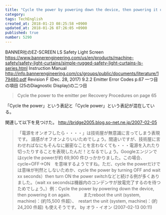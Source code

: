 ```yaml
---
title: "Cycle the power by powering down the device, then powering it on again."
category: 
tags: TechEnglish
created_at: 2018-01-23 08:25:58 +0900
updated_at: 2018-01-26 07:26:05 +0900
published: true
number: 5290
---
```


BANNER社のEZ-SCREEN LS Safety Light Screen
https://www.bannerengineering.com/us/en/products/machine-safety/safety-light-curtains/simple-rugged-safety-light-curtains-ls-series.html
Instruction Manual
http://info.bannerengineering.com/cs/groups/public/documents/literature/179480.pdf
Revision F (Dec. 28, 2017)
9.2.2 Emitter Error Codes
p.67
一つ目の項目 (25のDiagnostic Display)の二つ目

>  Cycle the power to the emitter per Recovery Procedures on page 65

「Cycle the power」という表記と「Cycle power」という表記が混在している。

関連して以下を見つけた。
http://bridge2005.blog.so-net.ne.jp/2007-02-05
> 「電源をオンオフしたら・・・・」は技術屋が無意識に言ってしまう表現です。
語感がオフオンよりいいためでしょう。間違いですが、技術屋に言わせればなにもそんなに厳密なことを言わなくても・・・電源を入れたり切ったりすることを表現したんだ！となるでしょう。Googleエンジンではcycle the powerが約 69,900 件ひっかかりました。この場合、cycle=OFF→ON　を意味するようですね。ただ、cycle the powerだけでは意味が判然としないためか、cycle the power by turning OFF and wait xx seconds）then turn ON the power switchなどと続ける例が多くありました。（wait xx secondsは機器内のコンデンサが放電完了するのを待つためでしょう。）例：Cycle the power by powering down the device, then powering it on again.　　　またreboot the unit (system, machine)：(約15,500 件超）、　restart the unit (system, machine)：(約 24,200 件超) も使えそうです。 
by オラ・イオン (2007-02-13 00:11) 


